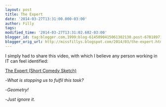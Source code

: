 ```yaml
---
layout: post
title: The Expert
date: '2014-03-27T13:31:00.000-03:00'
author: Filly
tags: 
modified_time: '2014-03-27T13:31:02.602-03:00'
blogger_id: tag:blogger.com,1999:blog-6145090415061302130.post-6781897141454063732
blogger_orig_url: http://missfillys.blogspot.com/2014/03/the-expert.html
---
```


I simply had to share this video, with which I believe any person working in IT can feel identified:

[The Expert (Short Comedy Sketch)][1]

-_What is stopping us to fulfil this task?_  

-_Geometry!_  

-_Just ignore it._

[1]: https://www.youtube.com/watch?v=BKorP55Aqvg